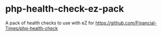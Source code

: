 # php-health-check-ez-pack
A pack of health checks to use with eZ for https://github.com/Financial-Times/php-health-check
